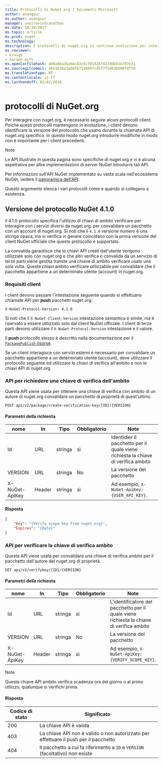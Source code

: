 ```yaml
---
title: Protocolli di NuGet.org | Documenti Microsoft
author: anangaur
ms.author: anangaur
manager: unniravindranathan
ms.date: 10/30/2017
ms.topic: article
ms.prod: nuget
ms.technology: 
description: I protocolli di nuget.org in continua evoluzione per interagire con i client NuGet.
ms.reviewer:
- kraigb
- karann-msft
ms.openlocfilehash: 488a86a36a6bc83c91f0182bf437ddb83e707e31
ms.sourcegitcommit: 4651b16a3a08f6711669fc4577f5d63b600f8f58
ms.translationtype: MT
ms.contentlocale: it-IT
ms.lasthandoff: 02/02/2018
---
```

# <a name="nugetorg-protocols"></a>protocolli di NuGet.org

Per interagire con nuget.org, è necessario seguire alcuni protocolli client. Poiché questi protocolli mantengono in evoluzione, i client devono identificare la versione del protocollo che usano durante la chiamata API di nuget.org specifico. In questo modo nuget.org introdurre modifiche in modo non è importante per i client precedenti.

> [!Note]
> Le API illustrate in questa pagina sono specifiche di nuget.org e vi è alcuna aspettativa per altre implementazioni di server NuGet introdurre tali API. 

Per informazioni sull'API NuGet implementato su vasta scala nell'ecosistema NuGet, vedere il [panoramica dell'API](overview.md).

Questo argomento elenca i vari protocolli come e quando si collegano a esistenza.

## <a name="nuget-protocol-version-410"></a>Versione del protocollo NuGet 4.1.0

Il 4.1.0 protocollo specifica l'utilizzo di chiavi di ambito verificare per interagire con i servizi diversi da nuget.org, per convalidare un pacchetto con un account di nuget.org. Si noti che il `4.1.0` versione numero è una stringa opaca, ma si verifica in genere coincidano con la prima versione del client NuGet ufficiale che questo protocollo è supportato.

La convalida garantisce che le chiavi API creati dall'utente vengono utilizzate solo con nuget.org e che altri verifica o convalida da un servizio di terze parti viene gestita tramite una chiave di ambito verificare usato una sola volta. Queste chiavi ambito verificare utilizzabile per convalidare che il pacchetto appartiene a un determinato utente (account) in nuget.org.

### <a name="client-requirement"></a>Requisiti client

I client devono passare l'intestazione seguente quando si effettuano chiamate API per **push** pacchetti nuget.org:

    X-NuGet-Protocol-Version: 4.1.0

Si noti che il `X-NuGet-Client-Version` intestazione semantica è simile, ma è riservato a essere utilizzato solo dal client NuGet ufficiale. I client di terze parti devono utilizzare il `X-NuGet-Protocol-Version` intestazione e il valore.

Il **push** protocollo stesso è descritto nella documentazione per il [ `PackagePublish` risorse](package-publish-resource.md).

Se un client interagisce con servizi esterni è necessario per convalidare un pacchetto appartiene a un determinato utente (account), deve utilizzare il protocollo seguente ed utilizzare le chiavi di verifica all'ambito e non le chiavi API di nuget.org.

### <a name="api-to-request-a-verify-scope-key"></a>API per richiedere una chiave di verifica dell'ambito

Questa API viene usata per ottenere una chiave di verifica con ambito di un autore di nuget.org convalidare un pacchetto di proprietà di quest'ultimo.

    POST api/v2/package/create-verification-key/{ID}/{VERSION}

#### <a name="request-parameters"></a>Parametri della richiesta

nome           | In     | Tipo   | Obbligatorio | Note
-------------- | ------ | ------ | -------- | -----
Id             | URL    | stringa | sì      | Identidier il pacchetto per il quale viene richiesta la chiave di verifica ambito
VERSION        | URL    | stringa | No       | La versione del pacchetto
X-NuGet-ApiKey | Header | stringa | sì      | Ad esempio, `X-NuGet-ApiKey: {USER_API_KEY}`.

#### <a name="response"></a>Risposta

```json
{
    "Key": "{Verify scope key from nuget.org}",
    "Expires": "{Date}"
}
```

### <a name="api-to-verify-the-verify-scope-key"></a>API per verificare la chiave di verifica ambito

Questa API viene usata per convalidare una chiave di verifica ambito per il pacchetto dall'autore del nuget.org di proprietà.

    GET api/v2/verifykey/{ID}/{VERSION}

#### <a name="request-parameters"></a>Parametri della richiesta

nome           | In     | Tipo   | Obbligatorio | Note
-------------  | ------ | ------ | -------- | -----
Id             | URL    | stringa | sì      | L'identificatore del pacchetto per il quale viene richiesta la chiave di verifica ambito
VERSION        | URL    | stringa | No       | La versione del pacchetto
X-NuGet-ApiKey | Header | stringa | sì      | Ad esempio, `X-NuGet-ApiKey: {VERIFY_SCOPE_KEY}`.

> [!Note]
> Questa chiave API ambito verifica scadenza ora del giorno o al primo utilizzo, qualunque si verifichi prima.

#### <a name="response"></a>Risposta

Codice di stato | Significato
----------- | -------
200         | La chiave API è valida
403         | La chiave API non è valido o non autorizzato per effettuare il push per il pacchetto
404         | Il pacchetto a cui fa riferimento a `ID` e `VERSION` (facoltativo) non esiste
